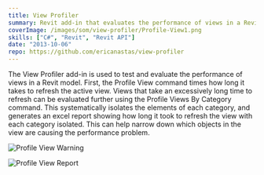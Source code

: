 ```yaml
---
title: View Profiler
summary: Revit add-in that evaluates the performance of views in a Revit model
coverImage: /images/som/view-profiler/Profile-View1.png
skills: ["C#", "Revit", "Revit API"]
date: "2013-10-06"
repo: https://github.com/ericanastas/view-profiler
---
```


The View Profiler add-in is used to test and evaluate the performance of views in a Revit model. First, the Profile View command times how long it takes to refresh the active view. Views that take an excessively long time to refresh can be evaluated further using the Profile Views By Category command. This systematically isolates the elements of each category, and generates an excel report showing how long it took to refresh the view with each category isolated. This can help narrow down which objects in the view are causing the performance problem.

![Profile View Warning](/images/som/view-profiler/Profile-View-Warning.png)

![Profile View Report](/images/som/view-profiler/Profile-View-Report.png)
